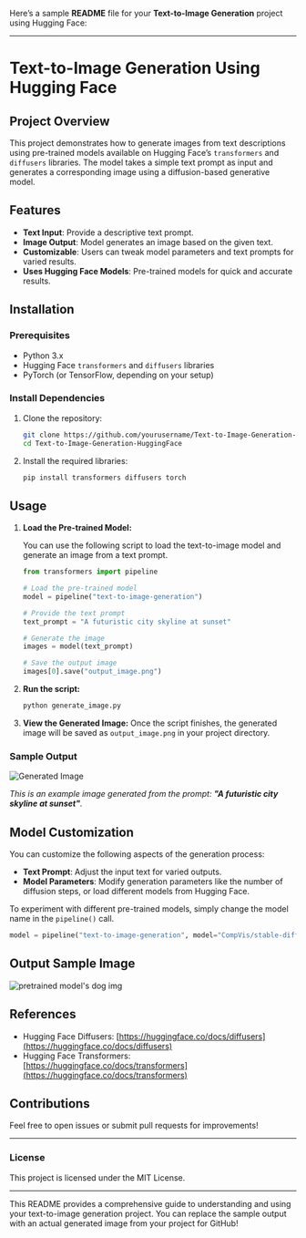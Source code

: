Here’s a sample **README** file for your **Text-to-Image Generation** project using Hugging Face:

---

# **Text-to-Image Generation Using Hugging Face**

## **Project Overview**

This project demonstrates how to generate images from text descriptions using pre-trained models available on Hugging Face’s `transformers` and `diffusers` libraries. The model takes a simple text prompt as input and generates a corresponding image using a diffusion-based generative model.

## **Features**

- **Text Input**: Provide a descriptive text prompt.
- **Image Output**: Model generates an image based on the given text.
- **Customizable**: Users can tweak model parameters and text prompts for varied results.
- **Uses Hugging Face Models**: Pre-trained models for quick and accurate results.

## **Installation**

### **Prerequisites**

- Python 3.x
- Hugging Face `transformers` and `diffusers` libraries
- PyTorch (or TensorFlow, depending on your setup)

### **Install Dependencies**

1. Clone the repository:
   ```bash
   git clone https://github.com/yourusername/Text-to-Image-Generation-HuggingFace.git
   cd Text-to-Image-Generation-HuggingFace
   ```

2. Install the required libraries:
   ```bash
   pip install transformers diffusers torch
   ```

## **Usage**

1. **Load the Pre-trained Model:**

   You can use the following script to load the text-to-image model and generate an image from a text prompt.

   ```python
   from transformers import pipeline

   # Load the pre-trained model
   model = pipeline("text-to-image-generation")

   # Provide the text prompt
   text_prompt = "A futuristic city skyline at sunset"
   
   # Generate the image
   images = model(text_prompt)

   # Save the output image
   images[0].save("output_image.png")
   ```

2. **Run the script:**

   ```bash
   python generate_image.py
   ```

3. **View the Generated Image:**
   Once the script finishes, the generated image will be saved as `output_image.png` in your project directory.

### **Sample Output**

![Generated Image](output_image.png)

_This is an example image generated from the prompt: **"A futuristic city skyline at sunset"**._

## **Model Customization**

You can customize the following aspects of the generation process:

- **Text Prompt**: Adjust the input text for varied outputs.
- **Model Parameters**: Modify generation parameters like the number of diffusion steps, or load different models from Hugging Face.
  
To experiment with different pre-trained models, simply change the model name in the `pipeline()` call.

```python
model = pipeline("text-to-image-generation", model="CompVis/stable-diffusion-v1-4")
```

## **Output Sample Image**

![pretrained model's dog img](https://github.com/user-attachments/assets/054b8121-cbaa-4f0f-92c5-738681b76b00)


## **References**

- Hugging Face Diffusers: [https://huggingface.co/docs/diffusers](https://huggingface.co/docs/diffusers)
- Hugging Face Transformers: [https://huggingface.co/docs/transformers](https://huggingface.co/docs/transformers)

## **Contributions**

Feel free to open issues or submit pull requests for improvements!

---

### **License**

This project is licensed under the MIT License.

---

This README provides a comprehensive guide to understanding and using your text-to-image generation project. You can replace the sample output with an actual generated image from your project for GitHub!
